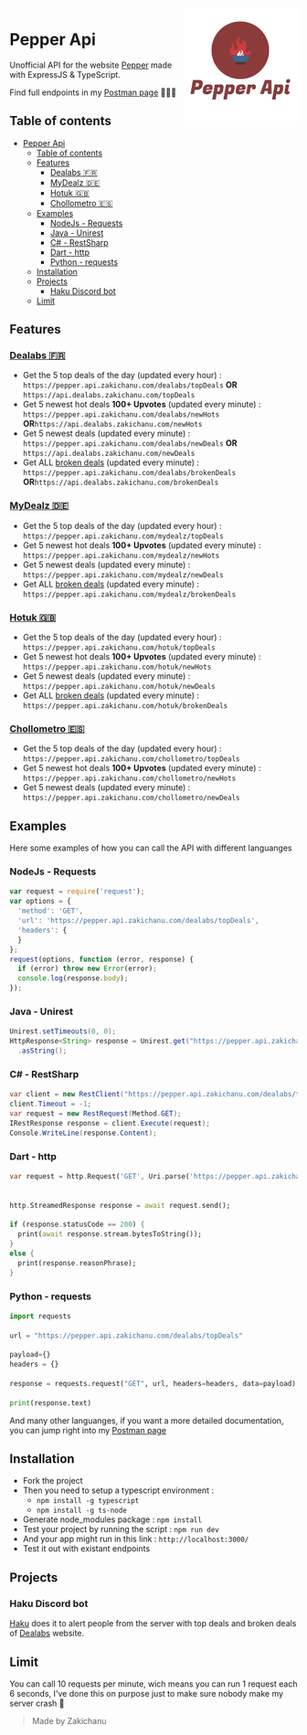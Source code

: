 <img src="logo.png" align="right" />

# Pepper Api
Unofficial API for the website [Pepper](https://www.pepper.com/) made with ExpressJS & TypeScript.

Find full endpoints in my [Postman page](https://documenter.getpostman.com/view/15051784/UVsHUnki) 👩🏽‍🚀

## Table of contents

- [Pepper Api](#pepper-api)
  - [Table of contents](#table-of-contents)
  - [Features](#features)
    - [Dealabs 🇫🇷](#dealabs-)
    - [MyDealz 🇩🇪](#mydealz-)
    - [Hotuk 🇬🇧](#hotuk-)
    - [Chollometro 🇪🇸](#chollometro-)
  - [Examples](#examples)
    - [NodeJs - Requests](#nodejs---requests)
    - [Java - Unirest](#java---unirest)
    - [C# - RestSharp](#c---restsharp)
    - [Dart - http](#dart---http)
    - [Python - requests](#python---requests)
  - [Installation](#installation)
  - [Projects](#projects)
    - [Haku Discord bot](#haku-discord-bot)
  - [Limit](#limit)


## Features

### [Dealabs 🇫🇷](https://www.dealabs.com/)

- Get the 5 top deals of the day (updated every hour) : ```https://pepper.api.zakichanu.com/dealabs/topDeals``` **OR** ```https://api.dealabs.zakichanu.com/topDeals```
- Get 5 newest hot deals **100+ Upvotes** (updated every minute) : ```https://pepper.api.zakichanu.com/dealabs/newHots``` **OR**```https://api.dealabs.zakichanu.com/newHots```
- Get 5 newest deals (updated every minute) : ```https://pepper.api.zakichanu.com/dealabs/newDeals``` **OR** ```https://api.dealabs.zakichanu.com/newDeals```
- Get ALL [broken deals](https://www.dealabs.com/groupe/erreur-de-prix) (updated every minute) : ```https://pepper.api.zakichanu.com/dealabs/brokenDeals``` **OR**```https://api.dealabs.zakichanu.com/brokenDeals```

### [MyDealz 🇩🇪](https://www.mydealz.de/)

- Get the 5 top deals of the day (updated every hour) : ```https://pepper.api.zakichanu.com/mydealz/topDeals``` 
- Get 5 newest hot deals **100+ Upvotes** (updated every minute) : ```https://pepper.api.zakichanu.com/mydealz/newHots```
- Get 5 newest deals (updated every minute) : ```https://pepper.api.zakichanu.com/mydealz/newDeals```
- Get ALL [broken deals](https://www.mydealz.de/gruppe/preisfehler) (updated every minute) : ```https://pepper.api.zakichanu.com/mydealz/brokenDeals```

### [Hotuk 🇬🇧](https://www.hotukdeals.com/)

- Get the 5 top deals of the day (updated every hour) : ```https://pepper.api.zakichanu.com/hotuk/topDeals``` 
- Get 5 newest hot deals **100+ Upvotes** (updated every minute) : ```https://pepper.api.zakichanu.com/hotuk/newHots```
- Get 5 newest deals (updated every minute) : ```https://pepper.api.zakichanu.com/hotuk/newDeals```
- Get ALL [broken deals](https://www.hotukdeals.com/tag/price-glitch) (updated every minute) : ```https://pepper.api.zakichanu.com/hotuk/brokenDeals```

### [Chollometro 🇪🇸](https://www.chollometro.com/)

- Get the 5 top deals of the day (updated every hour) : ```https://pepper.api.zakichanu.com/chollometro/topDeals``` 
- Get 5 newest hot deals **100+ Upvotes** (updated every minute) : ```https://pepper.api.zakichanu.com/chollometro/newHots```
- Get 5 newest deals (updated every minute) : ```https://pepper.api.zakichanu.com/chollometro/newDeals```

## Examples

Here some examples of how you can call the API with different languanges
### NodeJs - Requests

```js
var request = require('request');
var options = {
  'method': 'GET',
  'url': 'https://pepper.api.zakichanu.com/dealabs/topDeals',
  'headers': {
  }
};
request(options, function (error, response) {
  if (error) throw new Error(error);
  console.log(response.body);
});
```

### Java - Unirest
```java
Unirest.setTimeouts(0, 0);
HttpResponse<String> response = Unirest.get("https://pepper.api.zakichanu.com/dealabs/topDeals")
  .asString();
```

### C# - RestSharp
```cs
var client = new RestClient("https://pepper.api.zakichanu.com/dealabs/topDeals");
client.Timeout = -1;
var request = new RestRequest(Method.GET);
IRestResponse response = client.Execute(request);
Console.WriteLine(response.Content);
```

### Dart - http
```dart
var request = http.Request('GET', Uri.parse('https://pepper.api.zakichanu.com/dealabs/topDeals'));


http.StreamedResponse response = await request.send();

if (response.statusCode == 200) {
  print(await response.stream.bytesToString());
}
else {
  print(response.reasonPhrase);
}
```

### Python - requests
```py
import requests

url = "https://pepper.api.zakichanu.com/dealabs/topDeals"

payload={}
headers = {}

response = requests.request("GET", url, headers=headers, data=payload)

print(response.text)
```

And many other languanges, if you want a more detailed documentation, you can jump right into my [Postman page](https://documenter.getpostman.com/view/15051784/UVsHUnki)
## Installation

- Fork the project
- Then you need to setup a typescript environment : 
  * ```npm install -g typescript```
  * ```npm install -g ts-node```
- Generate node_modules package : ```npm install```
- Test your project by running the script : ```npm run dev```
- And your app might run in this link : ```http://localhost:3000/```
- Test it out with existant endpoints

## Projects

### Haku Discord bot
[Haku](https://github.com/Zakichanu/HakuDiscordBot) does it to alert people from the server with top deals and broken deals of [Dealabs](https://www.dealabs.com/) website.
## Limit

You can call 10 requests per minute, wich means you can run 1 request each 6 seconds, I've done this on purpose just to make sure nobody make my server crash 🤣

> Made by Zakichanu

